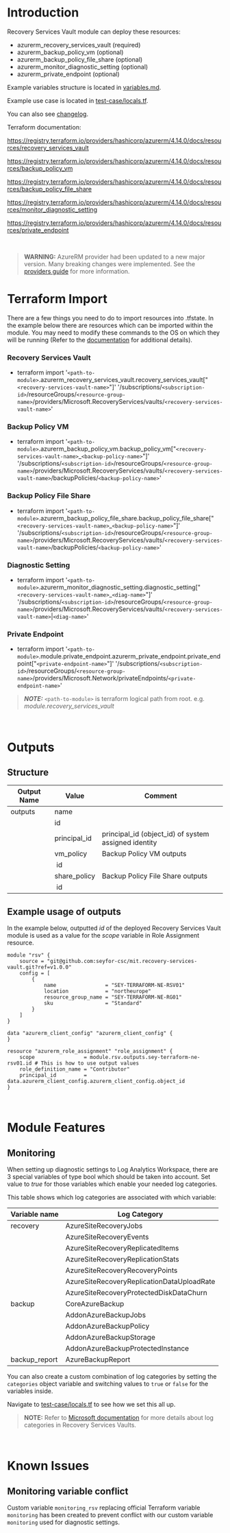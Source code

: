 # Introduction
Recovery Services Vault module can deploy these resources:
* azurerm_recovery_services_vault (required)
* azurerm_backup_policy_vm (optional)
* azurerm_backup_policy_file_share (optional)
* azurerm_monitor_diagnostic_setting (optional)
* azurerm_private_endpoint (optional)

Example variables structure is located in [variables.md](variables.md).

Example use case is located in [test-case/locals.tf](test-case/locals.tf).

You can also see [changelog](CHANGELOG.md).

Terraform documentation:

https://registry.terraform.io/providers/hashicorp/azurerm/4.14.0/docs/resources/recovery_services_vault

https://registry.terraform.io/providers/hashicorp/azurerm/4.14.0/docs/resources/backup_policy_vm

https://registry.terraform.io/providers/hashicorp/azurerm/4.14.0/docs/resources/backup_policy_file_share

https://registry.terraform.io/providers/hashicorp/azurerm/4.14.0/docs/resources/monitor_diagnostic_setting

https://registry.terraform.io/providers/hashicorp/azurerm/4.14.0/docs/resources/private_endpoint

&nbsp;

> **WARNING:** AzureRM provider had been updated to a new major version. Many breaking changes were implemented. See the [providers guide](https://registry.terraform.io/providers/hashicorp/azurerm/latest/docs/guides/4.0-upgrade-guide) for more information.

# Terraform Import
There are a few things you need to do to import resources into .tfstate. In the example below there are resources which can be imported within the module. You may need to modify these commands to the OS on which they will be running (Refer to the [documentation](https://developer.hashicorp.com/terraform/cli/commands/import#example-import-into-resource-configured-with-for_each) for additional details).
### Recovery Services Vault
* terraform import '`<path-to-module>`.azurerm_recovery_services_vault.recovery_services_vault["`<recovery-services-vault-name>`"]' '/subscriptions/`<subscription-id>`/resourceGroups/`<resource-group-name>`/providers/Microsoft.RecoveryServices/vaults/`<recovery-services-vault-name>`'
### Backup Policy VM
* terraform import '`<path-to-module>`.azurerm_backup_policy_vm.backup_policy_vm["`<recovery-services-vault-name>`_`<backup-policy-name>`"]' '/subscriptions/`<subscription-id>`/resourceGroups/`<resource-group-name>`/providers/Microsoft.RecoveryServices/vaults/`<recovery-services-vault-name>`/backupPolicies/`<backup-policy-name>`'
### Backup Policy File Share
* terraform import '`<path-to-module>`.azurerm_backup_policy_file_share.backup_policy_file_share["`<recovery-services-vault-name>`_`<backup-policy-name>`"]' '/subscriptions/`<subscription-id>`/resourceGroups/`<resource-group-name>`/providers/Microsoft.RecoveryServices/vaults/`<recovery-services-vault-name>`/backupPolicies/`<backup-policy-name>`'
### Diagnostic Setting
* terraform import '`<path-to-module>`.azurerm_monitor_diagnostic_setting.diagnostic_setting["`<recovery-services-vault-name>`_`<diag-name>`"]' '/subscriptions/`<subscription-id>`/resourceGroups/`<resource-group-name>`/providers/Microsoft.RecoveryServices/vaults/`<recovery-services-vault-name>`|`<diag-name>`'
### Private Endpoint
* terraform import '`<path-to-module>`.module.private_endpoint.azurerm_private_endpoint.private_endpoint["`<private-endpoint-name>`"]' '/subscriptions/`<subscription-id>`/resourceGroups/`<resource-group-name>`/providers/Microsoft.Network/privateEndpoints/`<private-endpoint-name>`'

 > **_NOTE:_** `<path-to-module>` is terraform logical path from root. e.g. _module.recovery\_services\_vault_

&nbsp;

# Outputs
## Structure

| Output Name | Value        | Comment                                              |
| ----------- | ------------ | ---------------------------------------------------- |
| outputs     | name         |                                                      |
|             | id           |                                                      |
|             | principal_id | principal_id (object_id) of system assigned identity |
|             | vm_policy    | Backup Policy VM outputs                             |
|             | &nbsp;id     |                                                      |
|             | share_policy | Backup Policy File Share outputs                     |
|             | &nbsp;id     |                                                      |


## Example usage of outputs
In the example below, outputted _id_ of the deployed Recovery Services Vault module is used as a value for the _scope_ variable in Role Assignment resource.
```
module "rsv" {
    source = "git@github.com:seyfor-csc/mit.recovery-services-vault.git?ref=v1.0.0"
    config = [
        {
            name                = "SEY-TERRAFORM-NE-RSV01"
            location            = "northeurope"
            resource_group_name = "SEY-TERRAFORM-NE-RG01"
            sku                 = "Standard"
        }
    ]
}

data "azurerm_client_config" "azurerm_client_config" {
}

resource "azurerm_role_assignment" "role_assignment" {
    scope                = module.rsv.outputs.sey-terraform-ne-rsv01.id # This is how to use output values
    role_definition_name = "Contributor"
    principal_id         = data.azurerm_client_config.azurerm_client_config.object_id
}
```

&nbsp;

# Module Features
## Monitoring
When setting up diagnostic settings to Log Analytics Workspace, there are 3 special variables of type bool which should be taken into account. Set value to _true_ for those variables which enable your needed log categories.

This table shows which log categories are associated with which variable:

| Variable name | Log Category                               |
| ------------- | ------------------------------------------ |
| recovery      | AzureSiteRecoveryJobs                      |
|               | AzureSiteRecoveryEvents                    |
|               | AzureSiteRecoveryReplicatedItems           |
|               | AzureSiteRecoveryReplicationStats          |
|               | AzureSiteRecoveryRecoveryPoints            |
|               | AzureSiteRecoveryReplicationDataUploadRate |
|               | AzureSiteRecoveryProtectedDiskDataChurn    |
| backup        | CoreAzureBackup                            |
|               | AddonAzureBackupJobs                       |
|               | AddonAzureBackupPolicy                     |
|               | AddonAzureBackupStorage                    |
|               | AddonAzureBackupProtectedInstance          |
| backup_report | AzureBackupReport                          |

You can also create a custom combination of log categories by setting the `categories` object variable and switching values to `true` or `false` for the variables inside.

Navigate to [test-case/locals.tf](test-case/locals.tf) to see how we set this all up.

 > **NOTE:** Refer to [Microsoft documentation](https://learn.microsoft.com/en-us/azure/backup/backup-azure-diagnostic-events?tabs=recovery-services-vaults) for more details about log categories in Recovery Services Vaults.

&nbsp;

# Known Issues
## Monitoring variable conflict
Custom variable `monitoring_rsv` replacing official Terraform variable `monitoring` has been created to prevent conflict with our custom variable `monitoring` used for diagnostic settings.